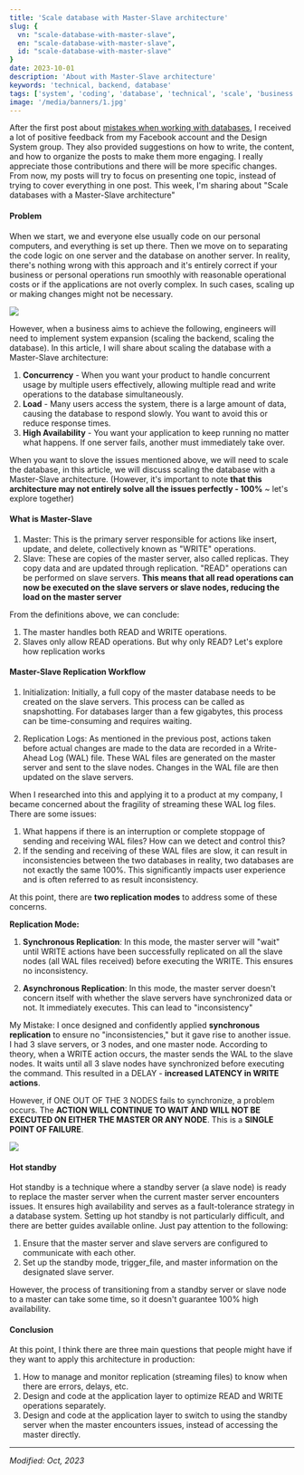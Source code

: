 ```yaml
---
title: 'Scale database with Master-Slave architecture'
slug: {
  vn: "scale-database-with-master-slave",
  en: "scale-database-with-master-slave",
  id: "scale-database-with-master-slave"
}
date: 2023-10-01
description: 'About with Master-Slave architecture'
keywords: 'technical, backend, database'
tags: ['system', 'coding', 'database', 'technical', 'scale', 'business growth']
image: '/media/banners/1.jpg'
---
```


After the first post about [mistakes when working with databases](https://nmdan.com/blog/mistake-with-database-1), I received a lot of positive feedback from my Facebook account and the Design System group. They also provided suggestions on how to write, the content, and how to organize the posts to make them more engaging. I really appreciate those contributions and there will be more specific changes.
From now, my posts will try to focus on presenting one topic, instead of trying to cover everything in one post. This week, I'm sharing about "Scale databases with a Master-Slave architecture"

#### Problem

When we start, we and everyone else usually code on our personal computers, and everything is set up there. Then we move on to separating the code logic on one server and the database on another server.
In reality, there's nothing wrong with this approach and it's entirely correct if your business or personal operations run smoothly with reasonable operational costs or if the applications are not overly complex. In such cases, scaling up or making changes might not be necessary.

![](/media/blog/scale-database-with-master-slave/simple.png)

However, when a business aims to achieve the following, engineers will need to implement system expansion (scaling the backend, scaling the database). In this article, I will share about scaling the database with a Master-Slave architecture:

1. **Concurrency** - When you want your product to handle concurrent usage by multiple users effectively, allowing multiple read and write operations to the database simultaneously.
2. **Load** - Many users access the system, there is a large amount of data, causing the database to respond slowly. You want to avoid this or reduce response times.
3. **High Availability** - You want your application to keep running no matter what happens. If one server fails, another must immediately take over.

When you want to slove the issues mentioned above, we will need to scale the database, in this article, we will discuss scaling the database with a Master-Slave architecture. (However, it's important to note **that this architecture may not entirely solve all the issues perfectly - 100%** ~ let's explore together)

#### What is Master-Slave
1. Master: This is the primary server responsible for actions like insert, update, and delete, collectively known as "WRITE" operations.
2. Slave: These are copies of the master server, also called replicas. They copy data and are updated through replication. "READ" operations can be performed on slave servers. **This means that all read operations can now be executed on the slave servers or slave nodes, reducing the load on the master server**

From the definitions above, we can conclude:
1. The master handles both READ and WRITE operations.
2. Slaves only allow READ operations. But why only READ? Let's explore how replication works

#### Master-Slave Replication Workflow
1. Initialization: Initially, a full copy of the master database needs to be created on the slave servers. This process can be called as snapshotting. For databases larger than a few gigabytes, this process can be time-consuming and requires waiting.

2. Replication Logs: As mentioned in the previous post, actions taken before actual changes are made to the data are recorded in a Write-Ahead Log (WAL) file. These WAL files are generated on the master server and sent to the slave nodes. Changes in the WAL file are then updated on the slave servers.

When I researched into this and applying it to a product at my company, I became concerned about the fragility of streaming these WAL log files. There are some issues:
1. What happens if there is an interruption or complete stoppage of sending and receiving WAL files? How can we detect and control this?
2. If the sending and receiving of these WAL files are slow, it can result in inconsistencies between the two databases
in reality, two databases are not exactly the same 100%. This significantly impacts user experience and is often referred to as result inconsistency.

At this point, there are **two replication modes** to address some of these concerns.

**Replication Mode:**
1. **Synchronous Replication**: In this mode, the master server will "wait" until WRITE actions have been successfully replicated on all the slave nodes (all WAL files received) before executing the WRITE. This ensures no inconsistency.

2. **Asynchronous Replication**: In this mode, the master server doesn't concern itself with whether the slave servers have synchronized data or not. It immediately executes. This can lead to "inconsistency"

My Mistake: I once designed and confidently applied **synchronous replication** to ensure no "inconsistencies," but it gave rise to another issue.
I had 3 slave servers, or 3 nodes, and one master node. According to theory, when a WRITE action occurs, the master sends the WAL to the slave nodes. It waits until all 3 slave nodes have synchronized before executing the command. This resulted in a DELAY - **increased LATENCY in WRITE actions**.

However, if ONE OUT OF THE 3 NODES fails to synchronize, a problem occurs. The **ACTION WILL CONTINUE TO WAIT AND WILL NOT BE EXECUTED ON EITHER THE MASTER OR ANY NODE**.
This is a **SINGLE POINT OF FAILURE**.

![](/media/blog/scale-database-with-master-slave/dif.png)


#### Hot standby

Hot standby is a technique where a standby server (a slave node) is ready to replace the master server when the current master server encounters issues. It ensures high availability and serves as a fault-tolerance strategy in a database system.
Setting up hot standby is not particularly difficult, and there are better guides available online. Just pay attention to the following:

1. Ensure that the master server and slave servers are configured to communicate with each other.
2. Set up the standby mode, trigger_file, and master information on the designated slave server.

However, the process of transitioning from a standby server or slave node to a master can take some time, so it doesn't guarantee 100% high availability.

#### Conclusion
At this point, I think there are three main questions that people might have if they want to apply this architecture in production:

1. How to manage and monitor replication (streaming files) to know when there are errors, delays, etc.
2. Design and code at the application layer to optimize READ and WRITE operations separately.
3. Design and code at the application layer to switch to using the standby server when the master encounters issues, instead of accessing the master directly.

---

*Modified: Oct, 2023*
